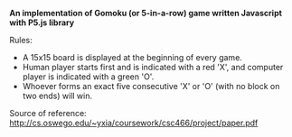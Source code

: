 <b>An implementation of Gomoku (or 5-in-a-row) game written Javascript with P5.js library</b>

Rules:
  - A 15x15 board is displayed at the beginning of every game.
  - Human player starts first and is indicated with a red 'X', and computer player is indicated with a green 'O'.
  - Whoever forms an exact five consecutive 'X' or 'O' (with no block on two ends) will win.
  
Source of reference: http://cs.oswego.edu/~yxia/coursework/csc466/project/paper.pdf

